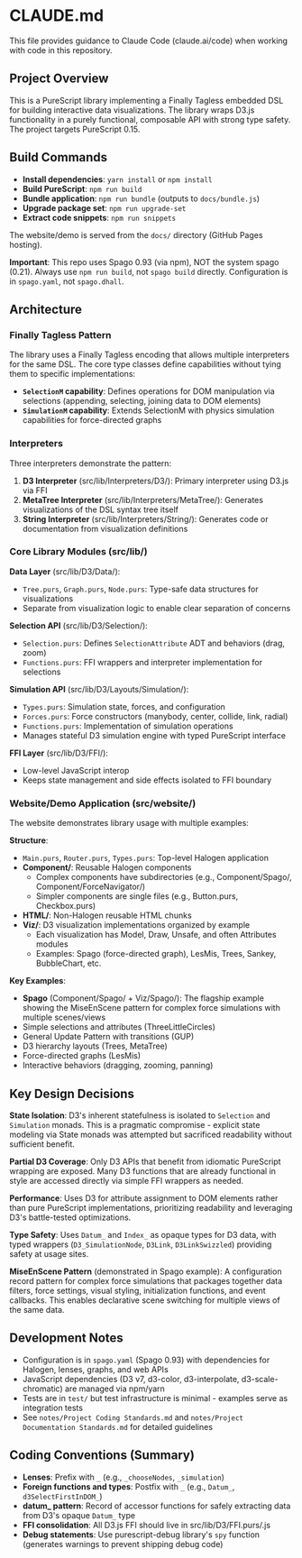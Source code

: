 # CLAUDE.md

This file provides guidance to Claude Code (claude.ai/code) when working with code in this repository.

## Project Overview

This is a PureScript library implementing a Finally Tagless embedded DSL for building interactive data visualizations. The library wraps D3.js functionality in a purely functional, composable API with strong type safety. The project targets PureScript 0.15.

## Build Commands

- **Install dependencies**: `yarn install` or `npm install`
- **Build PureScript**: `npm run build`
- **Bundle application**: `npm run bundle` (outputs to `docs/bundle.js`)
- **Upgrade package set**: `npm run upgrade-set`
- **Extract code snippets**: `npm run snippets`

The website/demo is served from the `docs/` directory (GitHub Pages hosting).

**Important**: This repo uses Spago 0.93 (via npm), NOT the system spago (0.21). Always use `npm run build`, not `spago build` directly. Configuration is in `spago.yaml`, not `spago.dhall`.

## Architecture

### Finally Tagless Pattern

The library uses a Finally Tagless encoding that allows multiple interpreters for the same DSL. The core type classes define capabilities without tying them to specific implementations:

- **`SelectionM` capability**: Defines operations for DOM manipulation via selections (appending, selecting, joining data to DOM elements)
- **`SimulationM` capability**: Extends SelectionM with physics simulation capabilities for force-directed graphs

### Interpreters

Three interpreters demonstrate the pattern:

1. **D3 Interpreter** (src/lib/Interpreters/D3/): Primary interpreter using D3.js via FFI
2. **MetaTree Interpreter** (src/lib/Interpreters/MetaTree/): Generates visualizations of the DSL syntax tree itself
3. **String Interpreter** (src/lib/Interpreters/String/): Generates code or documentation from visualization definitions

### Core Library Modules (src/lib/)

**Data Layer** (src/lib/D3/Data/):
- `Tree.purs`, `Graph.purs`, `Node.purs`: Type-safe data structures for visualizations
- Separate from visualization logic to enable clear separation of concerns

**Selection API** (src/lib/D3/Selection/):
- `Selection.purs`: Defines `SelectionAttribute` ADT and behaviors (drag, zoom)
- `Functions.purs`: FFI wrappers and interpreter implementation for selections

**Simulation API** (src/lib/D3/Layouts/Simulation/):
- `Types.purs`: Simulation state, forces, and configuration
- `Forces.purs`: Force constructors (manybody, center, collide, link, radial)
- `Functions.purs`: Implementation of simulation operations
- Manages stateful D3 simulation engine with typed PureScript interface

**FFI Layer** (src/lib/D3/FFI/):
- Low-level JavaScript interop
- Keeps state management and side effects isolated to FFI boundary

### Website/Demo Application (src/website/)

The website demonstrates library usage with multiple examples:

**Structure**:
- `Main.purs`, `Router.purs`, `Types.purs`: Top-level Halogen application
- **Component/**: Reusable Halogen components
  - Complex components have subdirectories (e.g., Component/Spago/, Component/ForceNavigator/)
  - Simpler components are single files (e.g., Button.purs, Checkbox.purs)
- **HTML/**: Non-Halogen reusable HTML chunks
- **Viz/**: D3 visualization implementations organized by example
  - Each visualization has Model, Draw, Unsafe, and often Attributes modules
  - Examples: Spago (force-directed graph), LesMis, Trees, Sankey, BubbleChart, etc.

**Key Examples**:
- **Spago** (Component/Spago/ + Viz/Spago/): The flagship example showing the MiseEnScene pattern for complex force simulations with multiple scenes/views
- Simple selections and attributes (ThreeLittleCircles)
- General Update Pattern with transitions (GUP)
- D3 hierarchy layouts (Trees, MetaTree)
- Force-directed graphs (LesMis)
- Interactive behaviors (dragging, zooming, panning)

## Key Design Decisions

**State Isolation**: D3's inherent statefulness is isolated to `Selection` and `Simulation` monads. This is a pragmatic compromise - explicit state modeling via State monads was attempted but sacrificed readability without sufficient benefit.

**Partial D3 Coverage**: Only D3 APIs that benefit from idiomatic PureScript wrapping are exposed. Many D3 functions that are already functional in style are accessed directly via simple FFI wrappers as needed.

**Performance**: Uses D3 for attribute assignment to DOM elements rather than pure PureScript implementations, prioritizing readability and leveraging D3's battle-tested optimizations.

**Type Safety**: Uses `Datum_` and `Index_` as opaque types for D3 data, with typed wrappers (`D3_SimulationNode`, `D3Link`, `D3LinkSwizzled`) providing safety at usage sites.

**MiseEnScene Pattern** (demonstrated in Spago example): A configuration record pattern for complex force simulations that packages together data filters, force settings, visual styling, initialization functions, and event callbacks. This enables declarative scene switching for multiple views of the same data.

## Development Notes

- Configuration is in `spago.yaml` (Spago 0.93) with dependencies for Halogen, lenses, graphs, and web APIs
- JavaScript dependencies (D3 v7, d3-color, d3-interpolate, d3-scale-chromatic) are managed via npm/yarn
- Tests are in `test/` but test infrastructure is minimal - examples serve as integration tests
- See `notes/Project Coding Standards.md` and `notes/Project Documentation Standards.md` for detailed guidelines

## Coding Conventions (Summary)

- **Lenses**: Prefix with `_` (e.g., `_chooseNodes`, `_simulation`)
- **Foreign functions and types**: Postfix with `_` (e.g., `Datum_`, `d3SelectFirstInDOM_`)
- **datum_ pattern**: Record of accessor functions for safely extracting data from D3's opaque `Datum_` type
- **FFI consolidation**: All D3.js FFI should live in src/lib/D3/FFI.purs/.js
- **Debug statements**: Use purescript-debug library's `spy` function (generates warnings to prevent shipping debug code)

